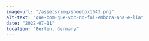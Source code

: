 ```yaml
---
image-url: "/assets/img/shoebox1043.png"
alt-text: "que-bom-que-voc-no-foi-embora-ana-e-lia"
date: "2022-07-11"
location: "Berlin, Germany"
---
```


